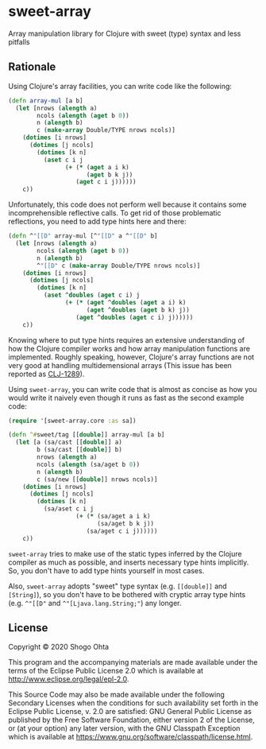 # sweet-array

Array manipulation library for Clojure with sweet (type) syntax and less pitfalls

## Rationale

Using Clojure's array facilities, you can write code like the following:

```clojure
(defn array-mul [a b]
  (let [nrows (alength a)
        ncols (alength (aget b 0))
        n (alength b)
        c (make-array Double/TYPE nrows ncols)]
    (dotimes [i nrows]
      (dotimes [j ncols]
        (dotimes [k n]
          (aset c i j
                (+ (* (aget a i k)
                      (aget b k j))
                   (aget c i j))))))
    c))
```

Unfortunately, this code does not perform well because it contains some incomprehensible
reflective calls. To get rid of those problematic reflections, you need to add type hints
here and there:

```clojure
(defn ^"[[D" array-mul [^"[[D" a ^"[[D" b]
  (let [nrows (alength a)
        ncols (alength (aget b 0))
        n (alength b)
        ^"[[D" c (make-array Double/TYPE nrows ncols)]
    (dotimes [i nrows]
      (dotimes [j ncols]
        (dotimes [k n]
          (aset ^doubles (aget c i) j
                (+ (* (aget ^doubles (aget a i) k)
                      (aget ^doubles (aget b k) j))
                   (aget ^doubles (aget c i) j))))))
    c))
```

Knowing where to put type hints requires an extensive understanding of how the Clojure
compiler works and how array manipulation functions are implemented.
Roughly speaking, however, Clojure's array functions are not very good at handling
multidemensional arrays (This issue has been reported as
[CLJ-1289](https://clojure.atlassian.net/browse/CLJ-1289)).

Using `sweet-array`, you can write code that is almost as concise as how you would
write it naively even though it runs as fast as the second example code:

```clojure
(require '[sweet-array.core :as sa])

(defn ^#sweet/tag [[double]] array-mul [a b]
  (let [a (sa/cast [[double]] a)
        b (sa/cast [[double]] b)
        nrows (alength a)
        ncols (alength (sa/aget b 0))
        n (alength b)
        c (sa/new [[double]] nrows ncols)]
    (dotimes [i nrows]
      (dotimes [j ncols]
        (dotimes [k n]
          (sa/aset c i j
                   (+ (* (sa/aget a i k)
                         (sa/aget b k j))
                      (sa/aget c i j))))))
    c))
```

`sweet-array` tries to make use of the static types inferred by the Clojure compiler
as much as possible, and inserts necessary type hints implicitly.
So, you don't have to add type hints yourself in most cases.

Also, `sweet-array` adopts "sweet" type syntax (e.g. `[[double]]` and `[String]`),
so you don't have to be bothered with cryptic array type hints (e.g. `^"[[D"` and
`^"[Ljava.lang.String;"`) any longer.

## License

Copyright © 2020 Shogo Ohta

This program and the accompanying materials are made available under the
terms of the Eclipse Public License 2.0 which is available at
http://www.eclipse.org/legal/epl-2.0.

This Source Code may also be made available under the following Secondary
Licenses when the conditions for such availability set forth in the Eclipse
Public License, v. 2.0 are satisfied: GNU General Public License as published by
the Free Software Foundation, either version 2 of the License, or (at your
option) any later version, with the GNU Classpath Exception which is available
at https://www.gnu.org/software/classpath/license.html.
